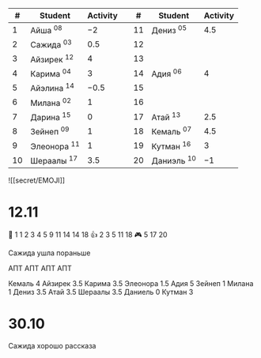 
| #   | Student                 | Activity |     | #   | Student                | Activity |
| --- | ----------------------- | -------- | --- | --- | ---------------------- | -------- |
| 1   | Айша <sup>08</sup>      | $-2$     |     | 11  | Дениз <sup>05</sup>    | $4.5$    |
| 2   | Сажида <sup>03</sup>    | $0.5$    |     | 12  |                        |          |
| 3   | Айзирек <sup>12</sup>   | $4$      |     | 13  |                        |          |
| 4   | Карима <sup>04</sup>    | $3$      |     | 14  | Адия  <sup>06</sup>    | $4$      |
| 5   | Айэлина <sup>14</sup>   | $-0.5$   |     | 15  |                        |          |
| 6   | Милана  <sup>02</sup>   | $1$      |     | 16  |                        |          |
| 7   | Дарина  <sup>15</sup>   | $0$      |     | 17  | Атай <sup>13</sup>     | $2.5$    |
| 8   | Зейнеп  <sup>09</sup>   | $1$      |     | 18  | Кемаль  <sup>07</sup>  | $4.5$    |
| 9   | Элеонора  <sup>11</sup> | $1$      |     | 19  | Кутман  <sup>16</sup>  | $3$      |
| 10  | Шераалы  <sup>17</sup>  | $3.5$    |     | 20  | Даниэль  <sup>10</sup> | $-1$     |

![[secret/EMOJI]]

# 12.11

🔔 1 1 2 3 4 5 9 11 14 14 18
👍 2 3 5 11 18
🎮 5 17 20

Сажида ушла пораньше 

АПТ  АПТ АПТ АПТ

Кемаль 4
Айзирек 3.5
Карима 3.5
Элеонора 1.5
Адия 5
Зейнеп 1
Милана 1
Дениз 3.5
Атай 3.5
Шераалы 3.5
Даниель 0
Кутман 3
# 30.10

Сажида хорошо рассказа
